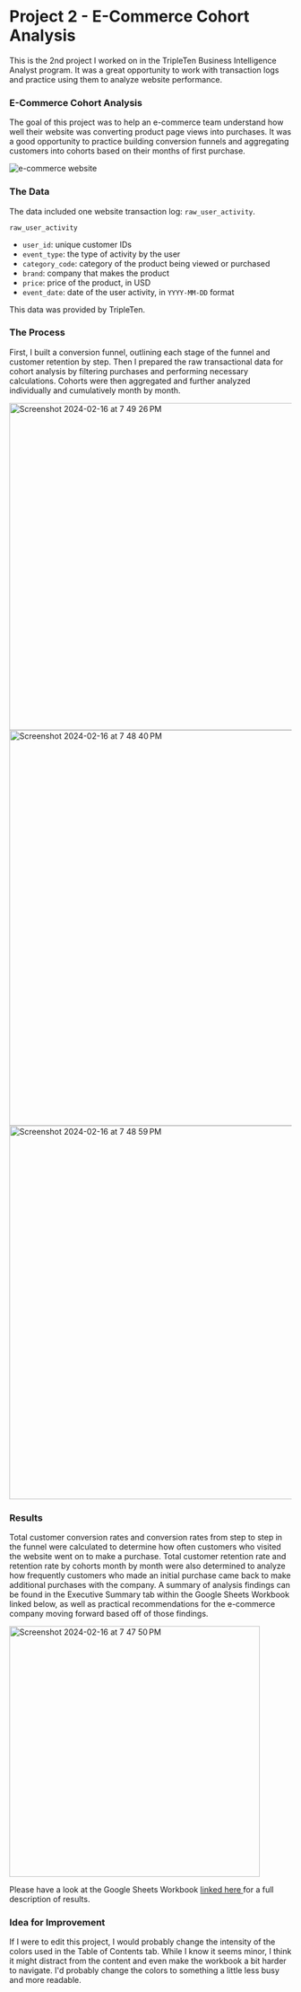 # Project 2 - E-Commerce Cohort Analysis

This is the 2nd project I worked on in the TripleTen Business Intelligence Analyst program. It was a great opportunity to work with transaction logs and practice using them to analyze website performance.

### E-Commerce Cohort Analysis

The goal of this project was to help an e-commerce team understand how well their website was converting product page views into purchases. It was a good opportunity to practice building conversion funnels and aggregating customers into cohorts based on their months of first purchase.

![e-commerce website](https://github.com/ejdostal/Data_projects_TripleTen/assets/151595335/1b54ddaf-ad88-47f2-ba64-2ae23c5a3d13)

### The Data

The data included one website transaction log: `raw_user_activity`.  
  
`raw_user_activity`
- `user_id`: unique customer IDs
- `event_type`: the type of activity by the user
- `category_code`: category of the product being viewed or purchased
- `brand`: company that makes the product
- `price`: price of the product, in USD
- `event_date`: date of the user activity, in `YYYY-MM-DD` format

This data was provided by TripleTen.

### The Process

First, I built a conversion funnel, outlining each stage of the funnel and customer retention by step. Then I prepared the raw transactional data for cohort analysis by filtering purchases and performing necessary calculations. Cohorts were then aggregated and further analyzed individually and cumulatively month by month.

<img width="583" alt="Screenshot 2024-02-16 at 7 49 26 PM" src="https://github.com/ejdostal/Data_projects_TripleTen/assets/151595335/330ea44d-abe3-407c-9508-0682f31d08d9">

<img width="705" alt="Screenshot 2024-02-16 at 7 48 40 PM" src="https://github.com/ejdostal/Data_projects_TripleTen/assets/151595335/6221ba89-bd7a-42d5-8cb0-1d184fab7b5a">

<img width="666" alt="Screenshot 2024-02-16 at 7 48 59 PM" src="https://github.com/ejdostal/Data_projects_TripleTen/assets/151595335/65ef3b72-0c5b-48b1-ba85-5e99a1f5ab15">


### Results 
Total customer conversion rates and conversion rates from step to step in the funnel were calculated to determine how often customers who visited the website went on to make a purchase. Total customer retention rate and retention rate by cohorts month by month were also determined to analyze how frequently customers who made an initial purchase came back to make additional purchases with the company. A summary of analysis findings can be found in the Executive Summary tab within the Google Sheets Workbook linked below, as well as practical recommendations for the e-commerce company moving forward based off of those findings. 

<img width="447" alt="Screenshot 2024-02-16 at 7 47 50 PM" src="https://github.com/ejdostal/Data_projects_TripleTen/assets/151595335/a9516f2e-d934-4ce6-9edc-764e232ee126">


Please have a look at the Google Sheets Workbook [linked here ](https://docs.google.com/spreadsheets/d/1Zt4jZ3kDbDwjamdXg27JpeNK1POlpxEzIytspTWkBwc/edit?usp=sharing)for a full description of results.

### Idea for Improvement
If I were to edit this project, I would probably change the intensity of the colors used in the Table of Contents tab. While I know it seems minor, I think it might distract from the content and even make the workbook a bit harder to navigate. I'd probably change the colors to something a little less busy and more readable.
